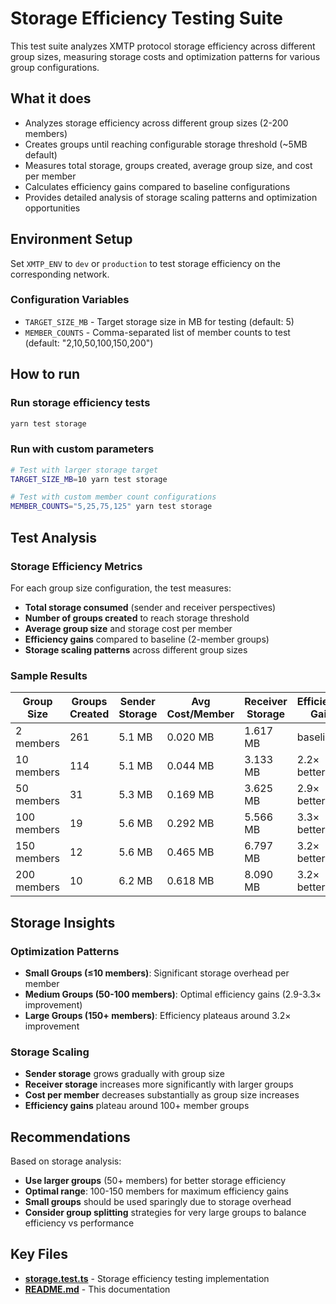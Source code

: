# Storage Efficiency Testing Suite

This test suite analyzes XMTP protocol storage efficiency across different group sizes, measuring storage costs and optimization patterns for various group configurations.

## What it does

- Analyzes storage efficiency across different group sizes (2-200 members)
- Creates groups until reaching configurable storage threshold (~5MB default)
- Measures total storage, groups created, average group size, and cost per member
- Calculates efficiency gains compared to baseline configurations
- Provides detailed analysis of storage scaling patterns and optimization opportunities

## Environment Setup

Set `XMTP_ENV` to `dev` or `production` to test storage efficiency on the corresponding network.

### Configuration Variables

- `TARGET_SIZE_MB` - Target storage size in MB for testing (default: 5)
- `MEMBER_COUNTS` - Comma-separated list of member counts to test (default: "2,10,50,100,150,200")

## How to run

### Run storage efficiency tests

```bash
yarn test storage
```

### Run with custom parameters

```bash
# Test with larger storage target
TARGET_SIZE_MB=10 yarn test storage

# Test with custom member count configurations
MEMBER_COUNTS="5,25,75,125" yarn test storage
```

## Test Analysis

### Storage Efficiency Metrics

For each group size configuration, the test measures:

- **Total storage consumed** (sender and receiver perspectives)
- **Number of groups created** to reach storage threshold
- **Average group size** and storage cost per member
- **Efficiency gains** compared to baseline (2-member groups)
- **Storage scaling patterns** across different group sizes

### Sample Results

| Group Size  | Groups Created | Sender Storage | Avg Cost/Member | Receiver Storage | Efficiency Gain |
| ----------- | -------------- | -------------- | --------------- | ---------------- | --------------- |
| 2 members   | 261            | 5.1 MB         | 0.020 MB        | 1.617 MB         | baseline        |
| 10 members  | 114            | 5.1 MB         | 0.044 MB        | 3.133 MB         | 2.2× better     |
| 50 members  | 31             | 5.3 MB         | 0.169 MB        | 3.625 MB         | 2.9× better     |
| 100 members | 19             | 5.6 MB         | 0.292 MB        | 5.566 MB         | 3.3× better     |
| 150 members | 12             | 5.6 MB         | 0.465 MB        | 6.797 MB         | 3.2× better     |
| 200 members | 10             | 6.2 MB         | 0.618 MB        | 8.090 MB         | 3.2× better     |

## Storage Insights

### Optimization Patterns

- **Small Groups (≤10 members)**: Significant storage overhead per member
- **Medium Groups (50-100 members)**: Optimal efficiency gains (2.9-3.3× improvement)
- **Large Groups (150+ members)**: Efficiency plateaus around 3.2× improvement

### Storage Scaling

- **Sender storage** grows gradually with group size
- **Receiver storage** increases more significantly with larger groups
- **Cost per member** decreases substantially as group size increases
- **Efficiency gains** plateau around 100+ member groups

## Recommendations

Based on storage analysis:

- **Use larger groups** (50+ members) for better storage efficiency
- **Optimal range**: 100-150 members for maximum efficiency gains
- **Small groups** should be used sparingly due to storage overhead
- **Consider group splitting** strategies for very large groups to balance efficiency vs performance

## Key Files

- **[storage.test.ts](./storage.test.ts)** - Storage efficiency testing implementation
- **[README.md](./README.md)** - This documentation
